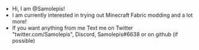 - Hi, I am @Samolepis!
- I am currently interested in trying out Minecraft Fabric modding and a lot more!
- If you want anything from me Text me on Twitter "twitter.com/Samolepis", Discord, Samolepis#6638 or on github (if possible)

<!---
Samolepis/Samolepis is a ✨ special ✨ repository because its `README.md` (this file) appears on your GitHub profile.
You can click the Preview link to take a look at your changes.
--->
